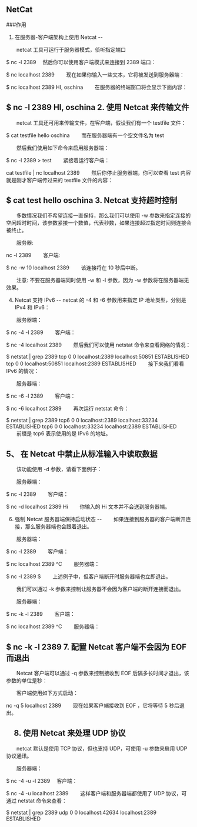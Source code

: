 ## NetCat 

###作用
1. 在服务器-客户端架构上使用 Netcat
-- 

　　netcat 工具可运行于服务器模式，侦听指定端口

$ nc -l 2389
　然后你可以使用客户端模式来连接到 2389 端口：

$ nc localhost 2389
　　现在如果你输入一些文本，它将被发送到服务器端：

$ nc localhost 2389
HI, oschina
　　在服务器的终端窗口将会显示下面内容：

$ nc -l 2389
HI, oschina
 2. 使用 Netcat 来传输文件
--
　　netcat 工具还可用来传输文件，在客户端，假设我们有一个 testfile 文件：

$ cat testfile
hello oschina
　　而在服务器端有一个空文件名为 test

　　然后我们使用如下命令来启用服务器端：

$ nc -l 2389 > test
　　紧接着运行客户端：

cat testfile | nc localhost 2389
　　然后你停止服务器端，你可以查看 test 内容就是刚才客户端传过来的 testfile 文件的内容：

$ cat test
hello oschina
3. Netcat 支持超时控制
--
　　多数情况我们不希望连接一直保持，那么我们可以使用 -w 参数来指定连接的空闲超时时间，该参数紧接一个数值，代表秒数，如果连接超过指定时间则连接会被终止。

　　服务器:

nc -l 2389
　　客户端:

$ nc -w 10 localhost 2389
　　该连接将在 10 秒后中断。

　　注意: 不要在服务器端同时使用 -w 和 -l 参数，因为 -w 参数将在服务器端无效果。

4. Netcat 支持 IPv6
--
netcat 的 -4 和 -6 参数用来指定 IP 地址类型，分别是 IPv4 和 IPv6：

　　服务器端：

$ nc -4 -l 2389
　　客户端：

$ nc -4 localhost 2389
　　然后我们可以使用 netstat 命令来查看网络的情况：

$ netstat | grep 2389
tcp        0      0 localhost:2389          localhost:50851         ESTABLISHED
tcp        0      0 localhost:50851         localhost:2389          ESTABLISHED
　　接下来我们看看IPv6 的情况：

　　服务器端：

$ nc -6 -l 2389
　　客户端：

$ nc -6 localhost 2389
　　再次运行 netstat 命令：

$ netstat | grep 2389
tcp6       0      0 localhost:2389          localhost:33234         ESTABLISHED
tcp6       0      0 localhost:33234         localhost:2389          ESTABLISHED
　　前缀是 tcp6 表示使用的是 IPv6 的地址。

 5、 在 Netcat 中禁止从标准输入中读取数据
-- 

　　该功能使用 -d 参数，请看下面例子：

　　服务器端：

$ nc -l 2389
　　客户端：

$ nc -d localhost 2389
Hi
　　你输入的 Hi 文本并不会送到服务器端。

6. 强制 Netcat 服务器端保持启动状态
--
　　如果连接到服务器的客户端断开连接，那么服务器端也会跟着退出。

　　服务器端：

$ nc -l 2389
　　客户端：

$ nc localhost 2389
^C
　　服务器端：

$ nc -l 2389
$
　　上述例子中，但客户端断开时服务器端也立即退出。

　　我们可以通过 -k 参数来控制让服务器不会因为客户端的断开连接而退出。

　　服务器端：

$ nc -k -l 2389
　　客户端：

$ nc localhost 2389
^C
　　服务器端：

$ nc -k -l 2389
7. 配置 Netcat 客户端不会因为 EOF 而退出
--
　　Netcat 客户端可以通过 -q 参数来控制接收到 EOF 后隔多长时间才退出，该参数的单位是秒：

　　客户端使用如下方式启动：

nc  -q 5  localhost 2389
　　现在如果客户端接收到 EOF ，它将等待 5 秒后退出。

　8. 使用 Netcat 来处理 UDP 协议
--
　　netcat 默认是使用 TCP 协议，但也支持 UDP，可使用 -u 参数来启用 UDP 协议通讯。

　　服务器端：

$ nc -4 -u -l 2389
　客户端：

$ nc -4 -u localhost 2389
　　这样客户端和服务器端都使用了 UDP 协议，可通过 netstat 命令来查看：

$ netstat | grep 2389
udp        0      0 localhost:42634         localhost:2389          ESTABLISHED